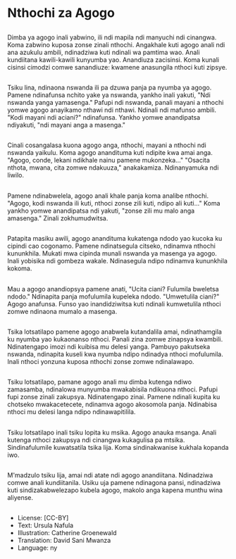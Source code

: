# Nthochi za Agogo

##
Dimba ya agogo inali yabwino, ili ndi mapila ndi manyuchi ndi cinangwa. Koma zabwino kuposa zonse zinali nthochi. Angakhale kuti agogo anali ndi ana azukulu ambili, ndinadziwa kuti ndinali wa pamtima wao. Anali kundiitana kawili-kawili kunyumba yao. Anandiuza zacisinsi. Koma kunali cisinsi cimodzi comwe sanandiuze: kwamene anasungila nthoci kuti zipsye.

##
Tsiku lina, ndinaona nswanda ili pa dzuwa panja pa nyumba ya agogo. Pamene ndinafunsa nchito yake ya nswanda, yankho inali yakuti, "Ndi nswanda yanga yamasenga." Pafupi ndi nswanda, panali mayani a nthochi yomwe agogo anayikamo nthawi ndi nthawi. Ndinali ndi mafunso ambili. "Kodi mayani ndi aciani?" ndinafunsa. Yankho yomwe anandipatsa ndiyakuti, "ndi mayani anga a masenga."

##
Cinali cosangalasa kuona agogo anga, nthochi, mayani a nthochi ndi nswanda yaikulu. Koma agogo anandituma kuti ndipite kwa amai anga. "Agogo, conde, lekani ndikhale nainu pamene mukonzeka..." "Osacita nthota, mwana, cita zomwe ndakuuza," anakakamiza. Ndinanyamuka ndi liwilo.

##
Pamene ndinabwelela, agogo anali khale panja koma analibe nthochi. "Agogo, kodi nswanda ili kuti, nthoci zonse zili kuti, ndipo ali kuti..." Koma yankho yomwe anandipatsa ndi yakuti, "zonse zili mu malo anga amasenga." Zinali zokhumudwitsa.

##
Patapita masiku awili, agogo anandituma kukatenga ndodo yao kucoka ku cipindi cao cogonamo. Pamene ndinatsegula citseko, ndinamva nthochi kununkhila. Mukati mwa cipinda munali nswanda ya masenga ya agogo. Inali yobisika ndi gombeza wakale. Ndinasegula ndipo ndinamva kununkhila kokoma.

##
Mau a agogo anandiopsya pamene anati, "Ucita ciani? Fulumila bweletsa ndodo." Ndinapita panja mofulumila kupeleka ndodo. "Umwetulila ciani?" Agogo anafunsa. Funso yao inandidziwitsa kuti ndinali kumwetulila nthoci zomwe ndinaona mumalo a masenga.

##
Tsika lotsatilapo pamene agogo anabwela kutandalila amai, ndinathamgila ku nyumba yao kukaonanso nthoci. Panali zina zomwe zinapsya kwambili. Ndinatengapo imozi ndi kuibisa mu delesi yanga. Pambuyo pakutseka nswanda, ndinapita kuseli kwa nyumba ndipo ndinadya nthoci mofulumila. Inali nthoci yonzuna kuposa nthochi zonse zomwe ndinalawapo.

##
Tsiku lotsatilapo, pamane agogo anali mu dimba kutenga ndiwo zamasamba, ndinalowa munyumba mwakabisila ndikuona nthoci. Pafupi fupi zonse zinali zakupsya. Ndinatengapo zinai. Pamene ndinali kupita ku chotseko mwakacetecete, ndinamva agogo akosomola panja. Ndinabisa nthoci mu delesi langa ndipo ndinawapitilila.

##
Tsiku lotsatilapo inali tsiku lopita ku msika. Agogo anauka msanga. Anali kutenga nthoci zakupsya ndi cinangwa kukagulisa pa mtsika. Sindinafulumile kuwatsatila tsika lija. Koma sindinakwanise kukhala kopanda iwo.

##
M'madzulo tsiku lija, amai ndi atate ndi agogo anandiitana. Ndinadziwa comwe anali kundiitanila. Usiku uja pamene ndinagona pansi, ndinadziwa kuti sindizakabwelezapo kubela agogo, makolo anga kapena munthu wina aliyense.

##
* License: [CC-BY]
* Text: Ursula Nafula
* Illustration: Catherine Groenewald
* Translation: David Sani Mwanza
* Language: ny
